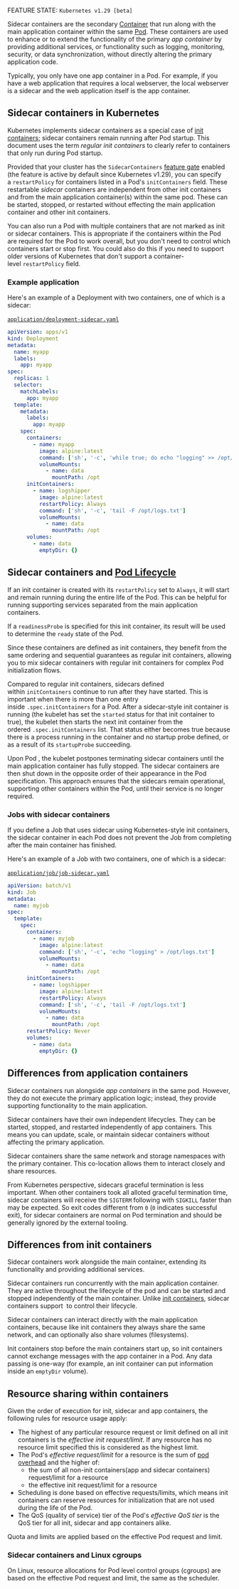 FEATURE STATE: `Kubernetes v1.29 [beta]`

Sidecar containers are the secondary [Container](../../Container/Container.md) that run along with the main application container within the same [Pod](../Pod.md). These containers are used to enhance or to extend the functionality of the primary _app container_ by providing additional services, or functionality such as logging, monitoring, security, or data synchronization, without directly altering the primary application code.

Typically, you only have one app container in a Pod. For example, if you have a web application that requires a local webserver, the local webserver is a sidecar and the web application itself is the app container.

## Sidecar containers in Kubernetes[](https://kubernetes.io/docs/concepts/workloads/pods/sidecar-containers/#pod-sidecar-containers)

Kubernetes implements sidecar containers as a special case of [init containers](https://kubernetes.io/docs/concepts/workloads/pods/init-containers/); sidecar containers remain running after Pod startup. This document uses the term _regular init containers_ to clearly refer to containers that only run during Pod startup.

Provided that your cluster has the `SidecarContainers` [feature gate](https://kubernetes.io/docs/reference/command-line-tools-reference/feature-gates/) enabled (the feature is active by default since Kubernetes v1.29), you can specify a `restartPolicy` for containers listed in a Pod's `initContainers` field. These restartable _sidecar_ containers are independent from other init containers and from the main application container(s) within the same pod. These can be started, stopped, or restarted without effecting the main application container and other init containers.

You can also run a Pod with multiple containers that are not marked as init or sidecar containers. This is appropriate if the containers within the Pod are required for the Pod to work overall, but you don't need to control which containers start or stop first. You could also do this if you need to support older versions of Kubernetes that don't support a container-level `restartPolicy` field.

### Example application[](https://kubernetes.io/docs/concepts/workloads/pods/sidecar-containers/#sidecar-example)

Here's an example of a Deployment with two containers, one of which is a sidecar:

[`application/deployment-sidecar.yaml`](https://raw.githubusercontent.com/kubernetes/website/main/content/en/examples/application/deployment-sidecar.yaml) 

```yaml
apiVersion: apps/v1
kind: Deployment
metadata:
  name: myapp
  labels:
    app: myapp
spec:
  replicas: 1
  selector:
    matchLabels:
      app: myapp
  template:
    metadata:
      labels:
        app: myapp
    spec:
      containers:
        - name: myapp
          image: alpine:latest
          command: ['sh', '-c', 'while true; do echo "logging" >> /opt/logs.txt; sleep 1; done']
          volumeMounts:
            - name: data
              mountPath: /opt
      initContainers:
        - name: logshipper
          image: alpine:latest
          restartPolicy: Always
          command: ['sh', '-c', 'tail -F /opt/logs.txt']
          volumeMounts:
            - name: data
              mountPath: /opt
      volumes:
        - name: data
          emptyDir: {}
```

## Sidecar containers and [Pod Lifecycle](../Pod%20Lifecycle/Pod%20Lifecycle.md)[](https://kubernetes.io/docs/concepts/workloads/pods/sidecar-containers/#sidecar-containers-and-pod-lifecycle)

If an init container is created with its `restartPolicy` set to `Always`, it will start and remain running during the entire life of the Pod. This can be helpful for running supporting services separated from the main application containers.

If a `readinessProbe` is specified for this init container, its result will be used to determine the `ready` state of the Pod.

Since these containers are defined as init containers, they benefit from the same ordering and sequential guarantees as regular init containers, allowing you to mix sidecar containers with regular init containers for complex Pod initialization flows.

Compared to regular init containers, sidecars defined within `initContainers` continue to run after they have started. This is important when there is more than one entry inside `.spec.initContainers` for a Pod. After a sidecar-style init container is running (the kubelet has set the `started` status for that init container to true), the kubelet then starts the next init container from the ordered `.spec.initContainers` list. That status either becomes true because there is a process running in the container and no startup probe defined, or as a result of its `startupProbe` succeeding.

Upon Pod [](https://kubernetes.io/docs/concepts/workloads/pods/pod-lifecycle/#termination-with-sidecars), the kubelet postpones terminating sidecar containers until the main application container has fully stopped. The sidecar containers are then shut down in the opposite order of their appearance in the Pod specification. This approach ensures that the sidecars remain operational, supporting other containers within the Pod, until their service is no longer required.

### Jobs with sidecar containers[](https://kubernetes.io/docs/concepts/workloads/pods/sidecar-containers/#jobs-with-sidecar-containers)

If you define a Job that uses sidecar using Kubernetes-style init containers, the sidecar container in each Pod does not prevent the Job from completing after the main container has finished.

Here's an example of a Job with two containers, one of which is a sidecar:

[`application/job/job-sidecar.yaml`](https://raw.githubusercontent.com/kubernetes/website/main/content/en/examples/application/job/job-sidecar.yaml) 

```yaml
apiVersion: batch/v1
kind: Job
metadata:
  name: myjob
spec:
  template:
    spec:
      containers:
        - name: myjob
          image: alpine:latest
          command: ['sh', '-c', 'echo "logging" > /opt/logs.txt']
          volumeMounts:
            - name: data
              mountPath: /opt
      initContainers:
        - name: logshipper
          image: alpine:latest
          restartPolicy: Always
          command: ['sh', '-c', 'tail -F /opt/logs.txt']
          volumeMounts:
            - name: data
              mountPath: /opt
      restartPolicy: Never
      volumes:
        - name: data
          emptyDir: {}
```

## Differences from application containers[](https://kubernetes.io/docs/concepts/workloads/pods/sidecar-containers/#differences-from-application-containers)

Sidecar containers run alongside _app containers_ in the same pod. However, they do not execute the primary application logic; instead, they provide supporting functionality to the main application.

Sidecar containers have their own independent lifecycles. They can be started, stopped, and restarted independently of app containers. This means you can update, scale, or maintain sidecar containers without affecting the primary application.

Sidecar containers share the same network and storage namespaces with the primary container. This co-location allows them to interact closely and share resources.

From Kubernetes perspective, sidecars graceful termination is less important. When other containers took all alloted graceful termination time, sidecar containers will receive the `SIGTERM` following with `SIGKILL` faster than may be expected. So exit codes different from `0` (`0` indicates successful exit), for sidecar containers are normal on Pod termination and should be generally ignored by the external tooling.

## Differences from init containers[](https://kubernetes.io/docs/concepts/workloads/pods/sidecar-containers/#differences-from-init-containers)

Sidecar containers work alongside the main container, extending its functionality and providing additional services.

Sidecar containers run concurrently with the main application container. They are active throughout the lifecycle of the pod and can be started and stopped independently of the main container. Unlike [init containers](https://kubernetes.io/docs/concepts/workloads/pods/init-containers/), sidecar containers support [](https://kubernetes.io/docs/concepts/workloads/pods/pod-lifecycle/#types-of-probe) to control their lifecycle.

Sidecar containers can interact directly with the main application containers, because like init containers they always share the same network, and can optionally also share volumes (filesystems).

Init containers stop before the main containers start up, so init containers cannot exchange messages with the app container in a Pod. Any data passing is one-way (for example, an init container can put information inside an `emptyDir` volume).

## Resource sharing within containers[](https://kubernetes.io/docs/concepts/workloads/pods/sidecar-containers/#resource-sharing-within-containers)

Given the order of execution for init, sidecar and app containers, the following rules for resource usage apply:

- The highest of any particular resource request or limit defined on all init containers is the _effective init request/limit_. If any resource has no resource limit specified this is considered as the highest limit.
- The Pod's _effective request/limit_ for a resource is the sum of [pod overhead](https://kubernetes.io/docs/concepts/scheduling-eviction/pod-overhead/) and the higher of:
    - the sum of all non-init containers(app and sidecar containers) request/limit for a resource
    - the effective init request/limit for a resource
- Scheduling is done based on effective requests/limits, which means init containers can reserve resources for initialization that are not used during the life of the Pod.
- The QoS (quality of service) tier of the Pod's _effective QoS tier_ is the QoS tier for all init, sidecar and app containers alike.

Quota and limits are applied based on the effective Pod request and limit.

### Sidecar containers and Linux cgroups[](https://kubernetes.io/docs/concepts/workloads/pods/sidecar-containers/#cgroups)

On Linux, resource allocations for Pod level control groups (cgroups) are based on the effective Pod request and limit, the same as the scheduler.